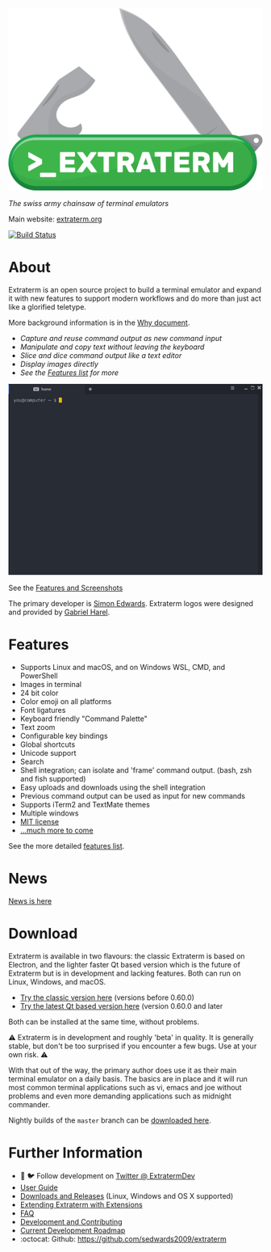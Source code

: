 ![Extraterm logo](docs/extraterm_main_logo_512x367.png)

*The swiss army chainsaw of terminal emulators*

Main website: [extraterm.org](https://extraterm.org)

[![Build Status](https://dev.azure.com/simon0627/extraterm/_apis/build/status/sedwards2009.extraterm?branchName=master)](https://dev.azure.com/simon0627/extraterm/_build/latest?definitionId=1&branchName=master)

# About

Extraterm is an open source project to build a terminal emulator and expand it with new features to support modern workflows and do more than just act like a glorified teletype.

More background information is in the [Why document](https://extraterm.org/why.html).

* *Capture and reuse command output as new command input*
* *Manipulate and copy text without leaving the keyboard*
* *Slice and dice command output like a text editor*
* *Display images directly*
* *See the [Features list](https://extraterm.org/features.html) for more*

![Directly edit and execute command output](docs/edit_direct.gif)

See the [Features and Screenshots](https://extraterm.org/features.html)

The primary developer is [Simon Edwards](mailto:simon@simonzone.com). Extraterm logos were designed and provided by [Gabriel Harel](https://github.com/g-harel).

# Features

* Supports Linux and macOS, and on Windows WSL, CMD, and PowerShell
* Images in terminal
* 24 bit color
* Color emoji on all platforms
* Font ligatures
* Keyboard friendly "Command Palette"
* Text zoom
* Configurable key bindings
* Global shortcuts
* Unicode support
* Search
* Shell integration; can isolate and 'frame' command output. (bash, zsh and fish supported)
* Easy uploads and downloads using the shell integration
* Previous command output can be used as input for new commands
* Supports iTerm2 and TextMate themes
* Multiple windows
* [MIT license](LICENSE.txt)
* [...much more to come](https://github.com/sedwards2009/extraterm/issues/30)

See the more detailed [features list](https://extraterm.org/features.html).

# News

[News is here](https://extraterm.org/news.html)

# Download

Extraterm is available in two flavours: the classic Extraterm is based on Electron, and the lighter faster Qt based version which is the future of Extraterm but is in development and lacking features. Both can run on Linux, Windows, and macOS.

* [Try the classic version here](https://github.com/sedwards2009/extraterm/releases/tag/v0.59.4) (versions before 0.60.0)
* [Try the latest Qt based version here](https://github.com/sedwards2009/extraterm/releases) (version 0.60.0 and later

Both can be installed at the same time, without problems.

:warning: Extraterm is in development and roughly 'beta' in quality. It is generally stable, but don't be too surprised if you encounter a few bugs. Use at your own risk. :warning:

With that out of the way, the primary author does use it as their main terminal emulator on a daily basis. The basics are in place and it will run most common terminal applications such as vi, emacs and joe without problems and even more demanding applications such as midnight commander.

Nightly builds of the `master` branch can be [downloaded here](https://storage.googleapis.com/extraterm_builds/index.html).

# Further Information

* :loudspeaker: :bird: Follow development on [Twitter @ ExtratermDev](https://twitter.com/ExtratermDev)
* [User Guide](https://extraterm.org/guide.html)
* [Downloads and Releases](https://github.com/sedwards2009/extraterm/releases) (Linux, Windows and OS X supported)
* [Extending Extraterm with Extensions](https://extraterm.org/developing_extensions.html)
* [FAQ](https://extraterm.org/faq.html)
* [Development and Contributing](https://extraterm.org/development.html)
* [Current Development Roadmap](https://github.com/sedwards2009/extraterm/issues/30)
* :octocat: Github: https://github.com/sedwards2009/extraterm
